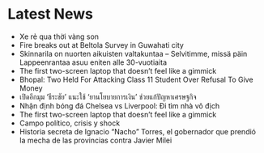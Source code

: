 # Latest News
-  Xe rẻ qua thời vàng son
-  Fire breaks out at Beltola Survey in Guwahati city
-  Skinnarila on nuorten aikuisten valtakuntaa – Selvitimme, missä päin Lappeenrantaa asuu eniten alle 30-vuotiaita
-  The first two-screen laptop that doesn’t feel like a gimmick
-  Bhopal: Two Held For Attacking Class 11 Student Over Refusal To Give Money
-  เปิดอีกมุม ‘ธีระชัย’ แนะใช้ ‘ยานโยบายการเงิน’ ช่วยแก้ปัญหาเศรษฐกิจ
-  Nhận định bóng đá Chelsea vs Liverpool: Đi tìm nhà vô địch
-  The first two-screen laptop that doesn’t feel like a gimmick
-  Campo político, crisis y shock
-  Historia secreta de Ignacio “Nacho” Torres, el gobernador que prendió la mecha de las provincias contra Javier Milei
